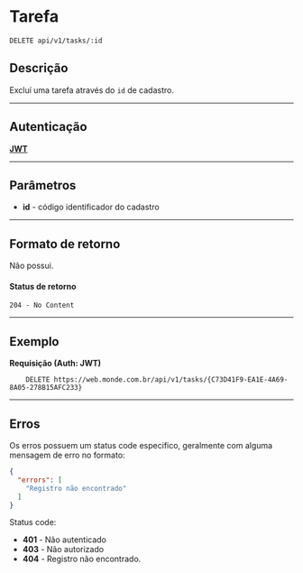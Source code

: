 # Tarefa

    DELETE api/v1/tasks/:id

## Descrição
Excluí uma tarefa através do `id` de cadastro.

***

## Autenticação
**[JWT](../authentication/POST_auth_token.md)**

***

## Parâmetros

  - **id** - código identificador do cadastro

***

## Formato de retorno

  Não possui.

#### Status de retorno

    204 - No Content

***

## Exemplo

**Requisição (Auth: JWT)**

        DELETE https://web.monde.com.br/api/v1/tasks/{C73D41F9-EA1E-4A69-8A05-278B15AFC233}

***

## Erros
  Os erros possuem um status code especifico, geralmente com alguma mensagem de erro no formato:
  ``` json
  {
    "errors": [
      "Registro não encontrado"
    ]
  }
  ```

  Status code:
  - **401** - Não autenticado
  - **403** - Não autorizado
  - **404** - Registro não encontrado.
